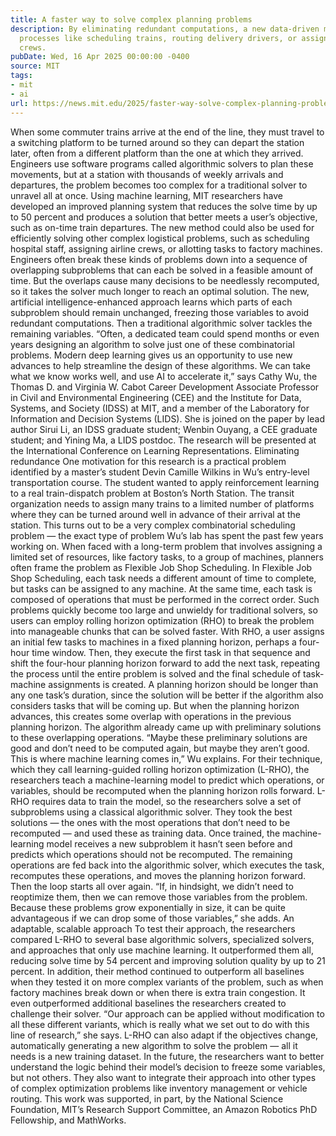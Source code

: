 ```yaml
---
title: A faster way to solve complex planning problems
description: By eliminating redundant computations, a new data-driven method can streamline
  processes like scheduling trains, routing delivery drivers, or assigning airline
  crews.
pubDate: Wed, 16 Apr 2025 00:00:00 -0400
source: MIT
tags:
- mit
- ai
url: https://news.mit.edu/2025/faster-way-solve-complex-planning-problems-0416
---
```


When some commuter trains arrive at the end of the line, they must travel to a switching platform to be turned around so they can depart the station later, often from a different platform than the one at which they arrived.
Engineers use software programs called algorithmic solvers to plan these movements, but at a station with thousands of weekly arrivals and departures, the problem becomes too complex for a traditional solver to unravel all at once.
Using machine learning, MIT researchers have developed an improved planning system that reduces the solve time by up to 50 percent and produces a solution that better meets a user’s objective, such as on-time train departures. The new method could also be used for efficiently solving other complex logistical problems, such as scheduling hospital staff, assigning airline crews, or allotting tasks to factory machines.
Engineers often break these kinds of problems down into a sequence of overlapping subproblems that can each be solved in a feasible amount of time. But the overlaps cause many decisions to be needlessly recomputed, so it takes the solver much longer to reach an optimal solution.
The new, artificial intelligence-enhanced approach learns which parts of each subproblem should remain unchanged, freezing those variables to avoid redundant computations. Then a traditional algorithmic solver tackles the remaining variables.
“Often, a dedicated team could spend months or even years designing an algorithm to solve just one of these combinatorial problems. Modern deep learning gives us an opportunity to use new advances to help streamline the design of these algorithms. We can take what we know works well, and use AI to accelerate it,” says Cathy Wu, the Thomas D. and Virginia W. Cabot Career Development Associate Professor in Civil and Environmental Engineering (CEE) and the Institute for Data, Systems, and Society (IDSS) at MIT, and a member of the Laboratory for Information and Decision Systems (LIDS).
She is joined on the paper by lead author Sirui Li, an IDSS graduate student; Wenbin Ouyang, a CEE graduate student; and Yining Ma, a LIDS postdoc. The research will be presented at the International Conference on Learning Representations.
Eliminating redundance
One motivation for this research is a practical problem identified by a master’s student Devin Camille Wilkins in Wu’s entry-level transportation course. The student wanted to apply reinforcement learning to a real train-dispatch problem at Boston’s North Station. The transit organization needs to assign many trains to a limited number of platforms where they can be turned around well in advance of their arrival at the station.
This turns out to be a very complex combinatorial scheduling problem — the exact type of problem Wu’s lab has spent the past few years working on.
When faced with a long-term problem that involves assigning a limited set of resources, like factory tasks, to a group of machines, planners often frame the problem as Flexible Job Shop Scheduling.
In Flexible Job Shop Scheduling, each task needs a different amount of time to complete, but tasks can be assigned to any machine. At the same time, each task is composed of operations that must be performed in the correct order.
Such problems quickly become too large and unwieldy for traditional solvers, so users can employ rolling horizon optimization (RHO) to break the problem into manageable chunks that can be solved faster.
With RHO, a user assigns an initial few tasks to machines in a fixed planning horizon, perhaps a four-hour time window. Then, they execute the first task in that sequence and shift the four-hour planning horizon forward to add the next task, repeating the process until the entire problem is solved and the final schedule of task-machine assignments is created.
A planning horizon should be longer than any one task’s duration, since the solution will be better if the algorithm also considers tasks that will be coming up.
But when the planning horizon advances, this creates some overlap with operations in the previous planning horizon. The algorithm already came up with preliminary solutions to these overlapping operations.
“Maybe these preliminary solutions are good and don’t need to be computed again, but maybe they aren’t good. This is where machine learning comes in,” Wu explains.
For their technique, which they call learning-guided rolling horizon optimization (L-RHO), the researchers teach a machine-learning model to predict which operations, or variables, should be recomputed when the planning horizon rolls forward.
L-RHO requires data to train the model, so the researchers solve a set of subproblems using a classical algorithmic solver. They took the best solutions — the ones with the most operations that don’t need to be recomputed — and used these as training data.
Once trained, the machine-learning model receives a new subproblem it hasn’t seen before and predicts which operations should not be recomputed. The remaining operations are fed back into the algorithmic solver, which executes the task, recomputes these operations, and moves the planning horizon forward. Then the loop starts all over again.
“If, in hindsight, we didn’t need to reoptimize them, then we can remove those variables from the problem. Because these problems grow exponentially in size, it can be quite advantageous if we can drop some of those variables,” she adds.
An adaptable, scalable approach
To test their approach, the researchers compared L-RHO to several base algorithmic solvers, specialized solvers, and approaches that only use machine learning. It outperformed them all, reducing solve time by 54 percent and improving solution quality by up to 21 percent.
In addition, their method continued to outperform all baselines when they tested it on more complex variants of the problem, such as when factory machines break down or when there is extra train congestion. It even outperformed additional baselines the researchers created to challenge their solver.
“Our approach can be applied without modification to all these different variants, which is really what we set out to do with this line of research,” she says.
L-RHO can also adapt if the objectives change, automatically generating a new algorithm to solve the problem — all it needs is a new training dataset.
In the future, the researchers want to better understand the logic behind their model’s decision to freeze some variables, but not others. They also want to integrate their approach into other types of complex optimization problems like inventory management or vehicle routing.
This work was supported, in part, by the National Science Foundation, MIT’s Research Support Committee, an Amazon Robotics PhD Fellowship, and MathWorks.